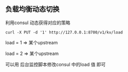 

## 负载均衡动态切换

利用consul 动态获得对应的策略


`curl -X PUT -d '1' http://127.0.0.1:8700/v1/kv/load` 

load = 1 => 某个upstream 

load = 2 => 某个upstream


可以用 后台监控脚本修改consul 中的load 值 即可 



